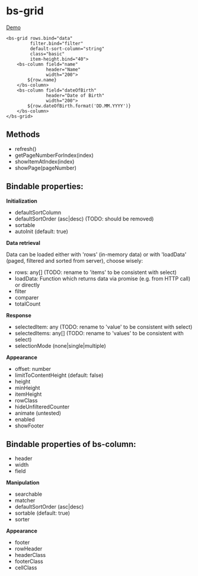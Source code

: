 # bs-grid

[Demo](https://rawgit.com/RSuter/aurelia-bs/master/demo/index.html#/grid)

```
<bs-grid rows.bind="data"
         filter.bind="filter"
         default-sort-column="string"
         class="basic"
         item-height.bind="40">
    <bs-column field="name" 
               header="Name" 
               width="200">
        ${row.name}
    </bs-column>
    <bs-column field="dateOfBirth" 
               header="Date of Birth" 
               width="200">
        ${row.dateOfBirth.format('DD.MM.YYYY')}
    </bs-column>
</bs-grid>
```

## Methods

- refresh()
- getPageNumberForIndex(index)
- showItemAtIndex(index)
- showPage(pageNumber)

## Bindable properties:

**Initialization**

- defaultSortColumn
- defaultSortOrder (asc|desc) (TODO: should be removed)
- sortable
- autoInit (default: true)

**Data retrieval**

Data can be loaded either with 'rows' (in-memory data) or with 'loadData' (paged, filtered and sorted from server), choose wisely: 

- rows: any[] (TODO: rename to 'items' to be consistent with select)
- loadData: Function which returns data via promise (e.g. from HTTP call) or directly
- filter
- comparer
- totalCount

**Response**

- selectedItem: any (TODO: rename to 'value' to be consistent with select)
- selectedItems: any[] (TODO: rename to 'values' to be consistent with select)
- selectionMode (none|single|multiple)

**Appearance**

- offset: number
- limitToContentHeight (default: false)
- height
- minHeight
- itemHeight
- rowClass
- hideUnfilteredCounter
- animate (untested)
- enabled
- showFooter

## Bindable properties of bs-column:

- header
- width
- field

**Manipulation**

- searchable
- matcher
- defaultSortOrder (asc|desc)
- sortable (default: true)
- sorter

**Appearance**

- footer
- rowHeader
- headerClass
- footerClass
- cellClass
